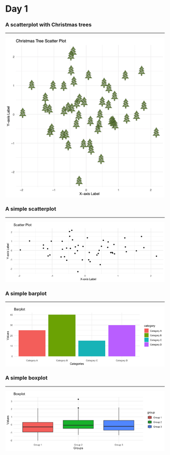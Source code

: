 # Day 1 

### A scatterplot with Christmas trees
 ---
![Christmas Scatterplot](Day1_scatterplot_Christmas.png)
  

### A simple scatterplot  
---
![Scatterplot](Day1_scatterplot.png)

  
### A simple barplot  
---
![Scatterplot](Day1_barplot.png)


### A simple boxplot  
---
![Scatterplot](Day1_boxplot.png)
